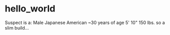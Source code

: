 # hello_world
Suspect is a:
Male
Japanese American
~30 years of age
5' 10"
150 lbs.
so a slim build...
